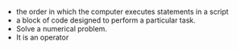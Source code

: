 - the order in which the computer executes statements in a script
- a block of code designed to perform a particular task.
- Solve a numerical problem.
- It is an operator
